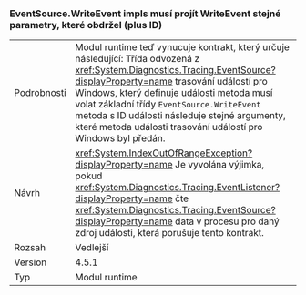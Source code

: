 ### <a name="eventsourcewriteevent-impls-must-pass-writeevent-the-same-parameters-that-it-received-plus-id"></a>EventSource.WriteEvent impls musí projít WriteEvent stejné parametry, které obdržel (plus ID)

|   |   |
|---|---|
|Podrobnosti|Modul runtime teď vynucuje kontrakt, který určuje následující: Třída odvozená z <xref:System.Diagnostics.Tracing.EventSource?displayProperty=name> trasování událostí pro Windows, který definuje události metoda musí volat základní třídy <code>EventSource.WriteEvent</code> metoda s ID události následuje stejné argumenty, které metoda události trasování událostí pro Windows byl předán.|
|Návrh|<xref:System.IndexOutOfRangeException?displayProperty=name> Je vyvolána výjimka, pokud <xref:System.Diagnostics.Tracing.EventListener?displayProperty=name> čte <xref:System.Diagnostics.Tracing.EventSource?displayProperty=name> data v procesu pro daný zdroj události, která porušuje tento kontrakt.|
|Rozsah|Vedlejší|
|Version|4.5.1|
|Typ|Modul runtime|


